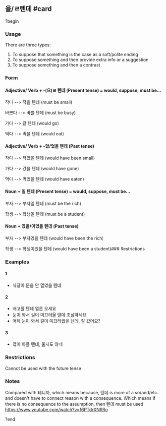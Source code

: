 ## 을/ㄹ텐데 #card
?begin
### Usage
There are three types:
1. To suppose that something is the case as a soft/polite ending
2. To suppose something and then provide extra info or a suggestion
3. To suppose something and then a contrast
### Form
#### Adjective/ Verb + -(으)ㄹ 텐데 (Present tense) = would, suppose, must be...


작다 --> 작을 텐데 (must be small)

바쁘다 --> 바쁠 텐데 (must be busy)

가다 --> 갈 텐데 (would go)

먹다 --> 먹을 텐데 (would eat)
#### Adjective/ Verb + -았/었을 텐데 (Past tense)

작다 --> 작았을 텐데 (would have been small)

가다 --> 갔을 텐데 (would have gone)

먹다 --> 먹었을 텐데 (would have eaten)
#### Noun + 일 텐데 (Present tense) = would, suppose, must be...

부자 --> 부자일 텐데 (must be the rich)

학생 --> 학생일 텐데 (must be a student)
#### Noun + 였을/이었을 텐데 (Past tense)

부자 --> 부자였을 텐데 (would have been the rich)

학생 --> 학생이었을 텐데 (would have been a student)### Restrictions
### Examples
#### 1
* 식당이 문을 안 열었을 텐데
#### 2
* 배고플 텐데 얼른 오세요
* 눈이 와서 길이 미끄러울 텐데 조심하세요
* 어제 눈이 와서 길이 미끄러웠을 텐데, 잘 갔어요?
#### 3
* 많이 아플 텐데, 울지도 않네

### Restrictions
Cannot be used with the future tense
### Notes
Compared with 테니까, which means because, 텐데 is more of a so/and/etc.. and doesn't have to connect reason with a consequence. Which means if there is no consequence to the assumption, then 텐데 must be used
https://www.youtube.com/watch?v=f6PTdrXNRRo

?end